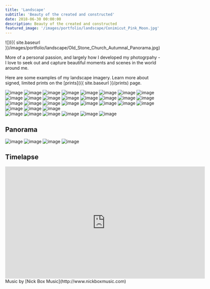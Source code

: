 ```yaml
---
title: 'Landscape'
subtitle: 'Beauty of the created and constructed'
date: 2018-06-30 00:00:00
description: Beauty of the created and constructed
featured_image: '/images/portfolio/landscape/Conimicut_Pink_Moon.jpg'
---
```


![]({{ site.baseurl }}/images/portfolio/landscape/Old_Stone_Church_Autumnal_Panorama.jpg)

More of a personal passion, and largely how I developed my photogrpahy - I love to seek out and capture beautiful moments and scenes in the world around me.

Here are some examples of my landscape imagery.  Learn more about signed, limited prints on the [prints]({{ site.baseurl }}/prints) page.

<div class="gallery" data-columns="3">
    <img src="{{ site.baseurl }}/images/prints/standard/Capitol_Moonset.jpg" alt="image" />
    <img src="{{ site.baseurl }}/images/prints/standard/Dome_with_Moon.jpg" alt="image" />
    <img src="{{ site.baseurl }}/images/prints/standard/Statehouse_Eclipse.jpg" alt="image" />
    <img src="{{ site.baseurl }}/images/prints/standard/Independent_Man_Eclipse.jpg" alt="image" />
    <img src="{{ site.baseurl }}/images/prints/standard/Conimicut_Pink_Moon.jpg" alt="image" />
    <img src="{{ site.baseurl }}/images/prints/standard/Moon_On_The_Sakonnet_Focal.jpg" alt="image" />
    <img src="{{ site.baseurl }}/images/prints/standard/Sakonnet_Moonset.jpg" alt="image" />
    <img src="{{ site.baseurl }}/images/prints/standard/Dutch_Island_Moonrise_II.jpg" alt="image" />
    <img src="{{ site.baseurl }}/images/prints/standard/NEOWISE_Over_Dutch_Island_Light.jpg" alt="image" />
    <img src="{{ site.baseurl }}/images/prints/standard/Bridge_To_NEOWISE.jpg" alt="image" />
    <img src="{{ site.baseurl }}/images/prints/standard/Purple_and_Pink.jpg" alt="image" />
    <img src="{{ site.baseurl }}/images/prints/standard/Neutaconkanut_Views.jpg" alt="image" />
    <img src="{{ site.baseurl }}/images/prints/standard/Road_To_Autumn.jpg" alt="image" />
    <img src="{{ site.baseurl }}/images/prints/standard/Snowy_Statehouse.jpg" alt="image" />
    <img src="{{ site.baseurl }}/images/prints/standard/Statehouse_Autumn_Path.jpg" alt="image" />
    <img src="{{ site.baseurl }}/images/prints/standard/Statehouse_in_Autumn.jpg" alt="image" />
    <img src="{{ site.baseurl }}/images/prints/standard/Bridges_To_Blossoms.jpg" alt="image" />
    <img src="{{ site.baseurl }}/images/prints/standard/Iron_Footbridge.jpg" alt="image" />
    <img src="{{ site.baseurl }}/images/prints/standard/Iron_Footridge_In_Snow.jpg" alt="image" />
    <img src="{{ site.baseurl }}/images/prints/standard/Red_Tree_Reflected.jpg" alt="image" />
    <img src="{{ site.baseurl }}/images/prints/standard/Pine_Sillhouette.jpg" alt="image" />
    <img src="{{ site.baseurl }}/images/prints/standard/Autumn_Reflections_at_the_Temple_of_Music.jpg" alt="image" />
    <img src="{{ site.baseurl }}/images/prints/standard/Mount_Hope_Sunrise.jpg" alt="image" />
    <img src="{{ site.baseurl }}/images/prints/standard/Spring_Green_Sunset.jpg" alt="image" />
    <img src="{{ site.baseurl }}/images/prints/standard/La_Tour_Eiffel_en_Automne.jpg" alt="image" />
    <img src="{{ site.baseurl }}/images/prints/standard/Torino_Sunrise.jpg" alt="image" />
    <img src="{{ site.baseurl }}/images/prints/standard/Torre_del_Sacro_Monte_Sunrise.jpg" alt="image" />
</div>

<div class="gallery" data-columns="2">
    <img src="{{ site.baseurl }}/images/prints/standard/Cherry_Blossom_Bench.jpg" alt="image" />
    <img src="{{ site.baseurl }}/images/prints/standard/Miantunomu_Bridge_in_Autumn.jpg" alt="image" />
    <img src="{{ site.baseurl }}/images/prints/standard/First_Light_on_the_Diamond.jpg" alt="image" />
    <img src="{{ site.baseurl }}/images/prints/standard/Monte_Bianco_in_the_Valle_di_Cogne.jpg" alt="image" />
    <img src="{{ site.baseurl }}/images/prints/standard/Double_Bolts_Over_Providence.jpg" alt="image" />
    <img src="{{ site.baseurl }}/images/prints/standard/Providence_Power_And_Lightning.jpg" alt="image" />
</div>

## Panorama
<div class="gallery" data-columns="2">
    <img src="{{ site.baseurl }}/images/prints/panorama/Prospect_Terrace_Autumn_Snow_Sunset.jpg" alt="image" />
    <img src="{{ site.baseurl }}/images/prints/panorama/Dalrymple_Boat_House_in_Autumn.jpg" alt="image" />
    <img src="{{ site.baseurl }}/images/prints/panorama/Old_Stone_Church_Autumnal_Panorama.jpg" alt="image" />
    <img src="{{ site.baseurl }}/images/prints/panorama/Pier_Illumination.jpg" alt="image" />
</div>

## Timelapse
<iframe src="https://player.vimeo.com/video/441497725" width="640" height="360" frameborder="0" allow="autoplay; fullscreen; picture-in-picture" allowfullscreen></iframe>
Music by [Nick Box Music](http://www.nickboxmusic.com)

<!--<div class="gallery" data-columns="3">
{% for image in site.static_files %}
    {% if image.path contains 'images/portfolio/landscape' %}
        <img src="{{ site.baseurl }}{{ image.path }}" alt="image" />
    {% endif %}
{% endfor %}
</div>-->